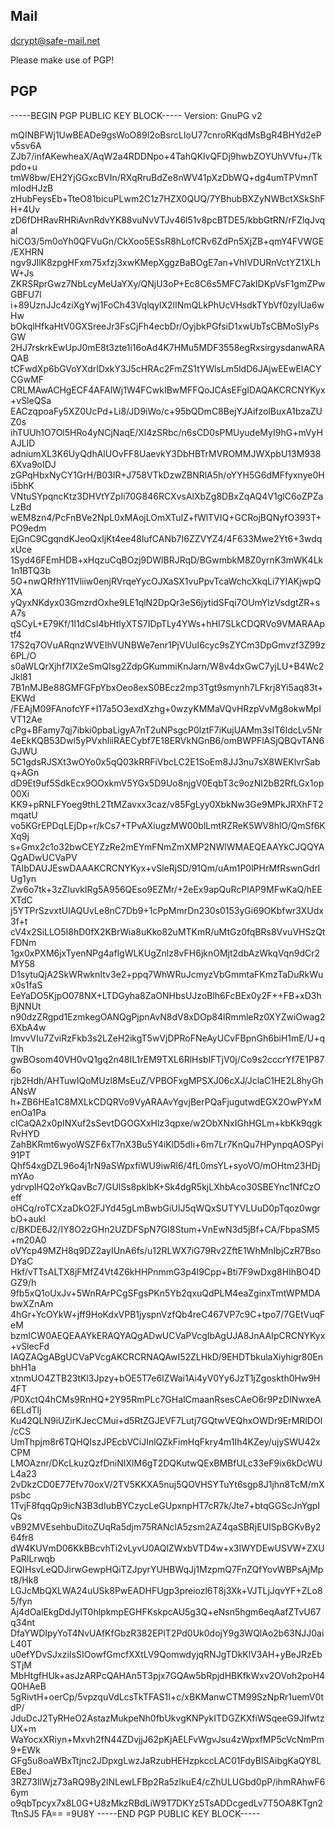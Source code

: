 Mail
----
dcrypt@safe-mail.net

Please make use of PGP!

PGP
---

-----BEGIN PGP PUBLIC KEY BLOCK-----
Version: GnuPG v2

mQINBFWj1UwBEADe9gsWoO89I2oBsrcLIoU77cnroRKqdMsBgR4BHYd2ePv5sv6A
ZJb7/infAKewheaX/AqW2a4RDDNpo+4TahQKlvQFDj9hwbZOYUhVVfu+/Tkpdo+u
tmW8bw/EH2YjGGxcBVIn/RXqRruBdZe8nWV41pXzDbWQ+dg4umTPVmnTmIodHJzB
zHubFeysEb+TteO81bicuPLwm2C1z7HZX0QUQ/7YBhubBXZyNWBctXSkShFH+4Uv
zD6fDHRavRHRiAvnRdvYK88vuNvVTJv46l51v8pcBTDE5/kbbGtRN/rFZlqJvqaI
hiCO3/5m0oYh0QFVuGn/CkXoo5ESsR8hLofCRv6ZdPn5XjZB+qmY4FVWGE/EXHRN
ngv9JIlK8zpgHFxm75xfzj3xwKMepXggzBaBOgE7an+VhIVDURnVctYZ1XLhW+Js
ZKRSRprGwz7NbLcyMeUaYXy/QNjU3oP+Ec8C6s5MFC7akIDKpVsF1gmZPwGBFU7l
i+89UznJJc4ziXgYwj1FoCh43VqlqylX2lINmQLkPhUcVHsdkTYbVf0zyIUa6wHw
bOkqlHfkaHtV0GXSreeJr3FsCjFh4ecbDr/OyjbkPGfsiD1xwUbTsCBMoSIyPsGW
2HJ7rskrkEwUpJ0mE8t3zte1i16oAd4K7HMu5MDF3558egRxsirgysdanwARAQAB
tCFwdXp6bGVoYXdrIDxkY3J5cHRAc2FmZS1tYWlsLm5ldD6JAjwEEwEIACYCGwMF
CRLMAwACHgECF4AFAlWj1W4FCwkIBwMFFQoJCAsEFgIDAQAKCRCNYKyx+vSleQSa
EACzqpoaFy5XZ0UcPd+Li8/JD9iWo/c+95bQDmC8BejYJAifzolBuxA1bzaZUZ0s
ihTUUh1O7Ol5HRo4yNCjNaqE/Xl4zSRbc/n6sCD0sPMUyudeMyI9hG+mVyHAJLID
adniumXL3K6UyQdhAlUOvFF8UaevkY3DbHBTrMVROMMJWXpbU13M9386Xva9oIDJ
zGPqHbxNyCY1GrH/B03IR+J758VTkDzwZBNRlA5h/oYYH5G6dMFfyxnye0Hi5bhK
VNtuSYpqncKtz3DHVtYZpIi70G846RCXvsAlXbZg8DBxZqAQ4V1glC6oZPZaLzBd
wEM8zn4/PcFnBVe2NpL0xMAojLOmXTuIZ+fWlTVIQ+GCRojBQNyfO393T+PO9edm
EjGnC9CgqndKJeoQxIjKt4ee48lufCANb7I6ZZVYZ4/4F633Mwe2Yt6+3wdqxUce
1Syd46FEmHDB+xHqzuCqBOzj9DWlBRJRqD/BGwmbkM8Z0yrnK3mWK4Lk1n1BTQ3b
5O+nwQRfhY11Vliiw0enjRVrqeYycOJXaSX1vuPpvTcaWchcXkqLi7YlAKjwpQXA
yQyxNKdyx03GmzrdOxhe9LE1qlN2DpQr3eS6jytidSFqi7OUmYlzVsdgtZR+sA7s
qSCyL+E79Kf/1l1dCsI4bHtlyXTS7IDpTLy4YWs+hHI7SLkCDQRVo9VMARAAptf4
17S2q7OVuARqnzWVEIhVUNBWe7enr1PjVUuI6cyc9sZYCm3DpGmvzf3Z99z6PL/O
s0aWLQrXjhf7IX2eSmQIsg2ZdpGKummiKnJarn/W8v4dxGwC7yjLU+B4Wc2Jkl81
7B1nMJBe88GMFGFpYbxOeo8exS0BEcz2mp3Tgt9smynh7LFkrj8Yi5aq83t+EKWd
/FEAjM09FAnofcYF+I17a5O3exdXzhg+0wzyKMMaVQvHRzpVvMg8okwMpIVT12Ae
cPg+BFamy7qj7ibki0pbaLigyA7nT2uNPsgcP0lztF7iKujUAMm3sIT6IdcLv5Nr
4eEkKQB53Dwl5yPVxhliiRAECybf7E18ERVkNGnB6/omBWPFlASjQBQvTAN6GJWU
5C1gdsRJSXt3wOYo0x5qQ03kRRFiVbcLC2E1SoEm8JJ3nu7sX8WEKlvrSabq+AGn
dD9Et9uf5SdkEcx9OOxkmV5YGx5D9Uo8njgV0EqbT3c9ozNI2bB2RfLGx1op00Xi
KK9+pRNLFYoeg9thL2TtMZavxx3caz/v85FgLyy0XbkNw3Ge9MPkJRXhFT2mqatU
vo5KGrEPDqLEjDp+r/kCs7+TPvAXiugzMW00blLmtRZReK5WV8hlO/QmSf6KXq9j
s+Gmx2c1o32bwCEYZzRe2mEYmFNmZmXMP2NWlWMAEQEAAYkCJQQYAQgADwUCVaPV
TAIbDAUJEswDAAAKCRCNYKyx+vSleRjSD/91Qm/uAm1P0lPHrMfRswnGdrlUg1yn
Zw6o7tk+3zZIuvkIRg5A956QEso9EZMr/+2eEx9apQuRcPlAP9MFwKaQ/hEEXTdC
j5YTPrSzvxtUlAQUvLe8nC7Db9+1cPpMmrDn230s0153yGi69OKbfwr3XUdx3f+t
cV4x2SiLLO5I8hD0fX2KBrWia8uKko82uMTKmR/uMtGz0fqBRs8VvuVHSzQtFDNm
1gx0xPXM6jxTyenNPg4aflgWLKUgZnlz8vFH6jknOMjt2dbAzWkqVqn9dCr2MY58
D1sytuQjA2SkWRwknItv3e2+ppq7WhWRuJcmyzVbGmmtaFKmzTaDuRkWux0s1faS
EeYaDO5KjpO078NX+LTDGyha8ZaONHbsUJzoBlh6FcBEx0y2F++FB+xD3hBjNNUt
n90dzZRgpd1EzmkegOANQgPjpnAvN8dV8xDOp84lRmmleRz0XYZwiOwag26XbA4w
ImvvVIu7ZviRzFkb3s2LZeH2ikgT5wVjDPRoFNeAyUCvFBpnGh6biH1mE/U+qTIh
gwBOsom40VH0vQ1gq2n48IL1rEM9TXL6RlHsbIFTjV0j/Co9s2cccrYf7E1P876o
rjb2Hdh/AHTuwIQoMUzl8MsEuZ/VPBOFxgMPSXJ06cXJ/JclaC1HE2L8hyGhANsW
h+ZB6HEa1C8MXLkCDQRVo9VyARAAvYgvjBerPQaFjugutwdEGX2OwPYxMenOa1Pa
clCaQA2x0pINXuf2sSevtDGOGXxHlz3qpxe/w2ObXNxIGhHGLm+kbKk9qgkRvHYD
ZahBKRmt6wyoWSZF6xT7nX3Bu5Y4iKlD5dIi+6m7Lr7KnQu7HPynpqAOSPyi91PT
Qhf54xgDZL96o4j1rN9aSWpxfiWU9iwRl6/4fL0msYL+syoVO/mOHtm23HDjmYAo
ydrvplHQ2oYkQavBc7/GUlSs8pklbK+Sk4dgR5kjLXhbAco30SBEYnc1NfCzOeff
oHCq/roTCXzaDkO2FJYd45gLmBwbGiUIJ5qWQxSUTYVLUuD0pTqoz0wgrbO+aukI
c/BKDE6J2/IY8O2zGHn2UZDFSpN7GI8Stum+VnEwN3d5jBf+CA/FbpaSM5+m20A0
oVYcp49MZH8q9DZ2ayIUnA6fs/u12RLWX7iG79Rv2ZftE1WhMnIbjCzR7BsoDYaC
Hkf/vTTsALTX8jFMfZ4Vt4Z6kHHPnmmG3p4l9Cpp+Bti7F9wDxg8HIhBO4DGZ9/h
9fb5xQ1oUxJv+5WnRArPCgSFgsPKn5Yb2qxuQdPLM4eaZginxTmtWPMDAbwXZnAm
4hGr+YcOYkW+jff9HoKdxVPB1jyspnVzfQb4reC467VP7c9C+tpo7/7GEtVuqFeM
bzmICW0AEQEAAYkERAQYAQgADwUCVaPVcgIbAgUJA8JnAAIpCRCNYKyx+vSlecFd
IAQZAQgABgUCVaPVcgAKCRCRNAQAwI52ZLHkD/9EHDTbkulaXiyhigr80EnbhH1a
xtnmUO4ZTB23tKl3Jpzy+bOE5T7e6IZWai1Ai4yV0Yy6JzT1jZgoskth0Hw9H4FT
/P0XctQ4hCMs9RnHQ+2Y95RmPLc7GHaICmaanRsesCAeO6r9PzDINwxeA6ELdTlj
Ku42QLN9iUZirKJecCMui+d5RtZGJEVF7Lutj7GQtwVEQhxOWDr9ErMRlDOl/cCS
UmThpjm8r6TQHQIszJPEcbVCiJInlQZkFimHqFkry4m1Ih4KZey/ujySWU42xCPM
LMOAznr/DKcLkuzQzfDniNIXlM6gT2DQKutwQExBMBfULc33eF9ix6kDcWUL4a23
2vDkzCD0E77Efv70oxV/2TV5KKXA5nuj5QOVHSYTuYt6sgp8J1jhn8TcM/mXpsbc
1TvjF8fqqQp9icN3B3dIubBYCzycLeGUpxnpHT7cR7k/Jte7+btqGGScJnYgpIQs
vB92MVEsehbuDitoZUqRa5djm75RANclA5zsm2AZ4qaSBRjEUISpBGKvBy264fr8
dW4KUVmD06KkBBcvhTi2vLyvU0AQlZWxbVTD4w+x3IWYDEwUSVW+ZXUPaRILrwqb
EQIHsvLeQDJirwGewpHQiTZJpyrYUHBWqJj1MzpmQ7FnZQfYovWBPsAjMpt8/Hk8
LGJcMbQXLWA24uUSk8PwEADHFUgp3preiozl6T8j3Xk+VJTLjJqvYF+ZLo85/fyn
Aj4dOalEkgDdJylT0hlpkmpEGHFKskpcAU5g3Q+eNsn5hgm6eqAafZTvU67q34nt
DfaYWDIpyYoT4NvUAfKfGbzR382EPlT2Pd0Uk0dojY9g3WQlAo2b63NJJ0aiL40T
u0efYDvSJxziIsSIOowfGmcfXXtLV9QomwdyjqRNJgTDkKlV3AH+yBeJRzEbSTjM
MbHtgfHUk+asJzARPcQAHAn5T3pjx7GQAw5bRpjdHBKfkWxv2OVoh2poH4Q0HAeB
5gRivtH+oerCp/5vpzquVdLcsTkTFAS1I+c/xBKManwCTM99SzNpRr1uemV0tdP/
JduDcJ2TyRHeO2AstazMukpeNh0fbUkvgKNPykITDGZKXfiWSqeeG9JIfwtzUX+m
WaYocxXRiyn+Mxvh2fN44ZDvjjJ62pKjAELFvWgvJsu4zWpxfMP5cVcNmPm9+EWk
GFg5u8oaWBxTtjnc2JDpxgLwzJaRzubHEHzpkccLAC01FdyBlSAibgKaQY8LEBeJ
3RZ73IlWjz73aRQ9By2lNLewLFBp2Ra5zlkuE4/cZhULUGbd0pP/ihmRAhwF66ym
o9qbTpcyx7x8L0G+U8zMkzRBdLiW9T7DKYz5TsADDcgedLv7T5OA8KTgn2TtnSJ5
FA==
=9U8Y
-----END PGP PUBLIC KEY BLOCK-----
